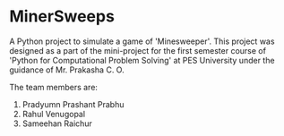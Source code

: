 # MinerSweeps
A Python project to simulate a game of 'Minesweeper'. 
This project was designed as a part of the mini-project for the first semester course of 'Python for Computational Problem Solving' at PES University under the guidance of Mr. Prakasha C. O.

The team members are:
1. Pradyumn Prashant Prabhu
2. Rahul Venugopal
3. Sameehan Raichur